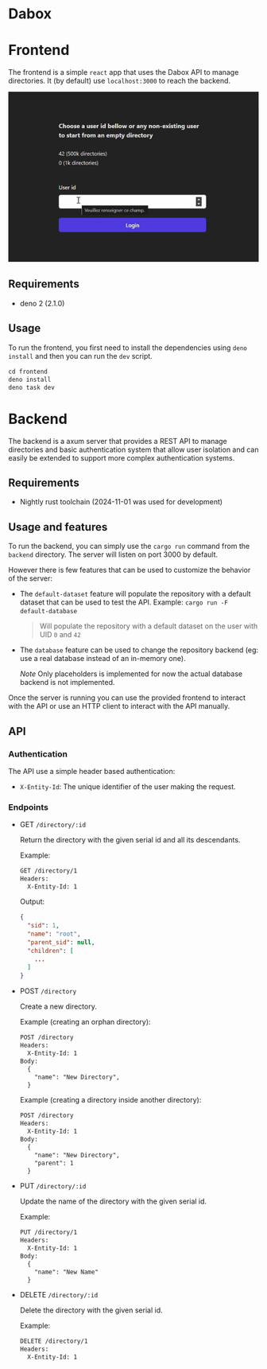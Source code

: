 # Dabox

# Frontend

The frontend is a simple `react` app that uses the Dabox API to manage
directories. It (by default) use `localhost:3000` to reach the backend.

![video.gif](video.gif)

## Requirements

- deno 2 (2.1.0)

## Usage

To run the frontend, you first need to install the dependencies using
`deno install` and then you can run the `dev` script.

```
cd frontend
deno install
deno task dev
```

# Backend

The backend is a axum server that provides a REST API to manage directories and
basic authentication system that allow user isolation and can easily be extended
to support more complex authentication systems.

## Requirements

- Nightly rust toolchain (2024-11-01 was used for development)

## Usage and features

To run the backend, you can simply use the `cargo run` command from the
`backend` directory. The server will listen on port 3000 by default.

However there is few features that can be used to customize the behavior of the
server:

- The `default-dataset` feature will populate the repository with a default
  dataset that can be used to test the API. Example:
  `cargo run -F default-database`
  > Will populate the repository with a default dataset on the user with UID `0`
  > and `42`

- The `database` feature can be used to change the repository backend (eg: use a
  real database instead of an in-memory one).

  _Note_ Only placeholders is implemented for now the actual database backend is
  not implemented.

Once the server is running you can use the provided frontend to interact with
the API or use an HTTP client to interact with the API manually.

## API

### Authentication

The API use a simple header based authentication:

- `X-Entity-Id`: The unique identifier of the user making the request.

### Endpoints

- GET `/directory/:id`

  Return the directory with the given serial id and all its descendants.

  Example:

  ```
  GET /directory/1
  Headers:
    X-Entity-Id: 1
  ```

  Output:

  ```json
  {
    "sid": 1,
    "name": "root",
    "parent_sid": null,
    "children": [
      ...
    ]
  }
  ```

- POST `/directory`

  Create a new directory.

  Example (creating an orphan directory):
  ```
  POST /directory
  Headers:
    X-Entity-Id: 1
  Body:
    {
      "name": "New Directory",
    }
  ```

  Example (creating a directory inside another directory):

  ```
  POST /directory
  Headers:
    X-Entity-Id: 1
  Body:
    {
      "name": "New Directory",
      "parent": 1
    }
  ```

- PUT `/directory/:id`

  Update the name of the directory with the given serial id.

  Example:

  ```
  PUT /directory/1
  Headers:
    X-Entity-Id: 1
  Body:
    {
      "name": "New Name"
    }
  ```

- DELETE `/directory/:id`

  Delete the directory with the given serial id.

  Example:

  ```
  DELETE /directory/1
  Headers:
    X-Entity-Id: 1
  ```
